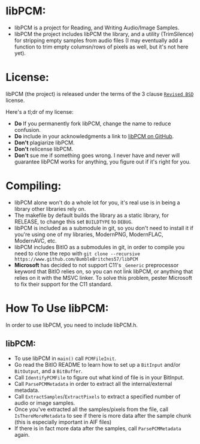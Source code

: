 **libPCM:**
========
* libPCM is a project for Reading, and Writing Audio/Image Samples.
* libPCM the project includes libPCM the library, and a utility (TrimSilence) for stripping empty samples from audio files (I may eventually add a function to trim empty columsn/rows of pixels as well, but it's not here yet).

License:
=======
libPCM (the project) is released under the terms of the 3 clause [`Revised BSD`](https://tldrlegal.com/license/bsd-3-clause-license-%28revised%29) license.

Here's a tl;dr of my license:

* **Do** If you permanently fork libPCM, change the name to reduce confusion.
* **Do** include in your acknowledgments a link to [libPCM on GitHub](https://www.github.com/BumbleBritches57/libPCM).
* **Don't** plagiarize libPCM.
* **Don't** relicense libPCM.
* **Don't** sue me if something goes wrong. I never have and never will guarantee libPCM works for anything, you figure out if it's right for you.

Compiling:
=========
* libPCM alone won't do a whole lot for you, it's real use is in being a library other libraries rely on.
* The makefile by default builds the library as a static library, for RELEASE, to change this set `BUILDTYPE` to `DEBUG`.
* libPCM is included as a submodule in git, so you don't need to install it if you're using one of my libraries, ModernPNG, ModernFLAC, ModernAVC, etc.
* libPCM includes BitIO as a submodules in git, in order to compile you need to clone the repo with `git clone --recursive https://www.github.com/BumbleBritches57/libPCM`
*  **Microsoft** has decided to not support C11's `_Generic` preprocessor keyword that BitIO relies on, so you can not link libPCM, or anything that relies on it with the MSVC linker. To solve this problem, pester Microsoft to fix their support for the C11 standard.

How To Use libPCM:
===================
In order to use libPCM, you need to include libPCM.h.

libPCM:
-----
* To use libPCM in `main()` call `PCMFileInit`.
* Go read the BitIO README to learn how to set up a `BitInput` and/or `BitOutput`, and a `BitBuffer`.
* Call `IdentifyPCMFile` to figure out what kind of file is in your BitInput.
* Call `ParsePCMMetadata` in order to extract all the internal/external metadata.
* Call `ExtractSamples`/`ExtractPixels` to extract a specified number of audio or image samples.
* Once you've extracted all the samples/pixels from the file, call `IsThereMoreMetadata` to see if there is more data after the sample chunk (this is especially important in AIF files)
* If there is in fact more data after the samples, call `ParsePCMMetadata` again.
